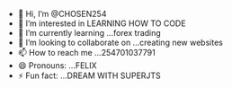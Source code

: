 - 👋 Hi, I’m @CHOSEN254
- 👀 I’m interested in LEARNING HOW TO CODE
- 🌱 I’m currently learning ...forex trading
- 💞️ I’m looking to collaborate on ...creating new websites
- 📫 How to reach me ...254701037791
- 😄 Pronouns: ...FELIX
- ⚡ Fun fact: ...DREAM WITH SUPERJTS

<!---
CHOSEN254/CHOSEN254 is a ✨ special ✨ repository because its `README.md` (this file) appears on your GitHub profile.
You can click the Preview link to take a look at your changes.
--->
